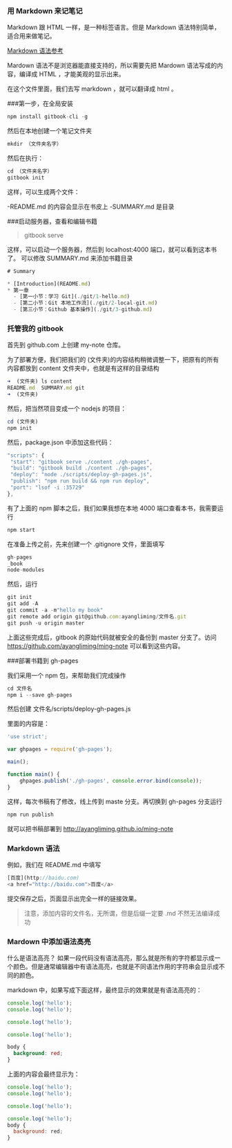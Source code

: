 ### 用 Markdown 来记笔记

Markdown 跟 HTML 一样，是一种标签语言。但是 Markdown 语法特别简单，适合用来做笔记。

[Markdown 语法参考](https://coding.net/help/doc/project/markdown.html)

Mardown 语法不是浏览器能直接支持的，所以需要先把 Mardown 语法写成的内容，编译成 HTML ，才能美观的显示出来。

在这个文件里面，我们去写 markdown ，就可以翻译成 html 。

###第一步，在全局安装

```js
npm install gitbook-cli -g
```

然后在本地创建一个笔记文件夹

```js
mkdir （文件夹名字）
```
然后在执行：

```js
cd （文件夹名字）
gitbook init
```
这样，可以生成两个文件：

-README.md 的内容会显示在书皮上
-SUMMARY.md 是目录

###启动服务器，查看和编辑书籍

>gitbook serve

这样，可以启动一个服务器，然后到 localhost:4000 端口，就可以看到这本书了。
可以修改 SUMMARY.md 来添加书籍目录

```js
# Summary

* [Introduction](README.md)
* 第一章
  - [第一小节：学习 Git](./git/1-hello.md)
  - [第二小节：Git 本地工作流](./git/2-local-git.md)
  - [第三小节：Github 基本操作](./git/3-github.md)
  ```
### 托管我的 gitbook

首先到 github.com 上创建 my-note 仓库。

为了部署方便，我们把我们的 (文件夹)的内容结构稍微调整一下，把原有的所有内容都放到 content 文件夹中，也就是有这样的目录结构

```js
➜  (文件夹) ls content
README.md  SUMMARY.md git
➜  (文件夹)
```

然后，把当然项目变成一个 nodejs 的项目：

```js
cd (文件夹)
npm init
```

然后，package.json 中添加这些代码：

```js
"scripts": {
 "start": "gitbook serve ./content ./gh-pages",
 "build": "gitbook build ./content ./gh-pages",
 "deploy": "node ./scripts/deploy-gh-pages.js",
 "publish": "npm run build && npm run deploy",
 "port": "lsof -i :35729"
},
```



有了上面的 npm 脚本之后，我们如果我想在本地 4000 端口查看本书，我需要运行

```js
npm start
```

在准备上传之前，先来创建一个 .gitignore 文件，里面填写

```js
gh-pages
_book
node-modules
```

然后，运行

```js
git init
git add -A
git commit -a -m"hello my book"
git remote add origin git@github.com:ayangliming/文件名.git
git push -u origin master
```

上面这些完成后，gitbook 的原始代码就被安全的备份到 master 分支了。访问 https://github.com/ayangliming/ming-note 可以看到这些内容。

###部署书籍到 gh-pages

我们采用一个 npm 包，来帮助我们完成操作

```js
cd 文件名
npm i --save gh-pages
```
然后创建 文件名/scripts/deploy-gh-pages.js

里面的内容是：

```js
'use strict';

var ghpages = require('gh-pages');

main();

function main() {
    ghpages.publish('./gh-pages', console.error.bind(console));
}
```
这样，每次书稿有了修改，线上传到 maste 分支。再切换到 gh-pages 分支运行

```js
npm run publish
```
就可以把书稿部署到 http://ayangliming.github.io/ming-note



### Markdown 语法

例如，我们在 README.md 中填写

```js
[百度](http://baidu.com)
<a href="http://baidu.com">百度</a>
```

提交保存之后，页面显示出完全一样的链接效果。

>注意，添加内容的文件名，无所谓，但是后缀一定要 .md 不然无法编译成功

### Mardown 中添加语法高亮

什么是语法高亮？ 如果一段代码没有语法高亮，那么就是所有的字符都显示成一个颜色。但是通常编辑器中有语法高亮，也就是不同语法作用的字符串会显示成不同的颜色。

markdown 中，如果写成下面这样，最终显示的效果就是有语法高亮的：   

```js
console.log('hello');
console.log('hello');

console.log('hello');

console.log('hello');
```

```css
body {
  background: red;
}
```

上面的内容会最终显示为：
```js
console.log('hello');
console.log('hello');

console.log('hello');

console.log('hello');
body {
  background: red;
}
```
